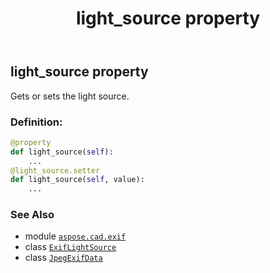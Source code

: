 ﻿---
title: light_source property
second_title: Aspose.CAD for Python via .NET API References
description: 
type: docs
weight: 890
url: /aspose.cad.exif/jpegexifdata/light_source/
is_root: false
---

## light_source property


Gets or sets the light source.
### Definition:
```python
@property
def light_source(self):
    ...
@light_source.setter
def light_source(self, value):
    ...
```

### See Also
* module [`aspose.cad.exif`](../../)
* class [`ExifLightSource`](/cad/python-net/aspose.cad.exif.enums/exiflightsource)
* class [`JpegExifData`](/cad/python-net/aspose.cad.exif/jpegexifdata)
